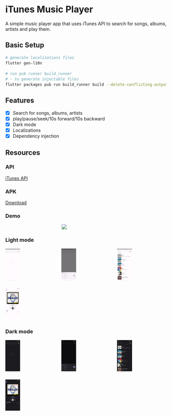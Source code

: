 # iTunes Music Player
A simple music player app that uses iTunes API to search for songs, albums, artists and play them.

## Basic Setup
```bash
# generate localizations files
flutter gen-l10n

# run pub runner build_runner 
# - to generate injectable files
flutter packages pub run build_runner build --delete-conflicting-outputs  
```
## Features 
- [x] Search for songs, albums, artists
- [x] play/pause/seek/10s forward/10s backward
- [x] Dark mode
- [x] Localizations
- [x] Dependency injection

## Resources
### API
[iTunes API](https://developer.apple.com/library/archive/documentation/AudioVideo/Conceptual/iTuneSearchAPI/Searching.html)

### APK
[Download](resources/app-release.apk)

### Demo
<img src="resources/demo.gif" style="display: block; margin-left: auto; margin-right: auto; width: 30%;"/>

### Light mode
<div style="display: grid; grid-template-columns: repeat(3, 1fr); grid-gap: 20px;">
  <img src="resources/light1.jpg" width="30%"/>
  <img src="resources/light2.jpg" width="30%"/>
  <img src="resources/light3.jpg" width="30%"/>
  <img src="resources/light4.jpg" width="30%"/>
</div>

### Dark mode
<div style="display: grid; grid-template-columns: repeat(3, 1fr); grid-gap: 20px;">
  <img src="resources/dark1.jpg" width="30%"/>
  <img src="resources/dark2.jpg" width="30%"/>
  <img src="resources/dark3.jpg" width="30%"/>
  <img src="resources/dark4.jpg" width="30%"/>
</div>




